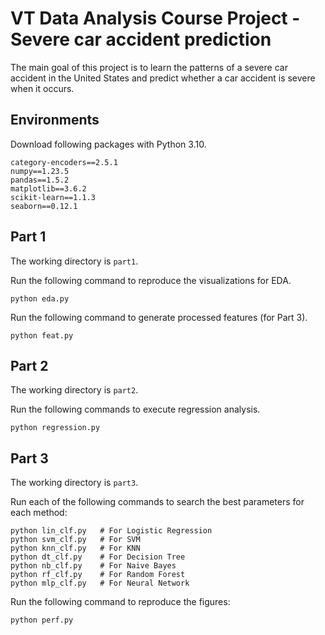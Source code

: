 # VT Data Analysis Course Project - Severe car accident prediction

The main goal of this project is to learn the patterns of a severe car accident in the United States and predict whether a car accident is severe when it occurs.

## Environments

Download following packages with Python 3.10.

```
category-encoders==2.5.1
numpy==1.23.5
pandas==1.5.2
matplotlib==3.6.2
scikit-learn==1.1.3
seaborn==0.12.1
```

## Part 1

The working directory is `part1`.

Run the following command to reproduce the visualizations for EDA.

```
python eda.py
```

Run the following command to generate processed features (for Part 3).

```
python feat.py
```

## Part 2

The working directory is `part2`.

Run the following commands to execute regression analysis.

```
python regression.py
```

## Part 3

The working directory is `part3`.

Run each of the following commands to search the best parameters for each method:

```
python lin_clf.py   # For Logistic Regression
python svm_clf.py   # For SVM
python knn_clf.py   # For KNN
python dt_clf.py    # For Decision Tree
python nb_clf.py    # For Naive Bayes
python rf_clf.py    # For Random Forest
python mlp_clf.py   # For Neural Network
```

Run the following command to reproduce the figures:

```
python perf.py
```
